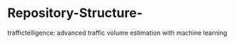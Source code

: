 # Repository-Structure-
traffictelligence: advanced traffic volume estimation with machine learning
